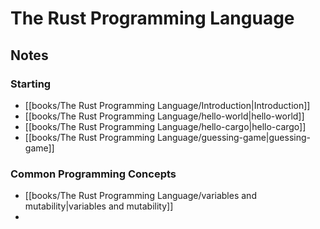 # The Rust Programming Language
## Notes
### Starting
- [[books/The Rust Programming Language/Introduction|Introduction]]
- [[books/The Rust Programming Language/hello-world|hello-world]]
- [[books/The Rust Programming Language/hello-cargo|hello-cargo]]
- [[books/The Rust Programming Language/guessing-game|guessing-game]]
### Common Programming Concepts
- [[books/The Rust Programming Language/variables and mutability|variables and mutability]]
- 